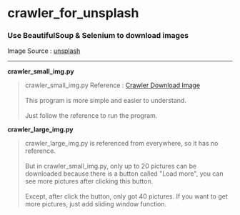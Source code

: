 # crawler_for_unsplash

### Use BeautifulSoup & Selenium to download images

Image Source : [unsplash](https://unsplash.com/)

---

**crawler_small_img.py**

>crawler_small_img.py Reference : [Crawler Download Image](https://github.com/mikeku1116/python-image-downloader)\
>\
>This program is more simple and easier to understand.\
>\
>Just follow the reference to run the program.

**crawler_large_img.py**

>crawler_large_img.py is referenced from everywhere, so it has no reference.\
>\
>But in crawler_small_img.py, only up to 20 pictures can be downloaded because there is a button called "Load more", you can see more pictures after clicking this button.\
>\
>Except, after click the button, only got 40 pictures. If you want to get more pictures, just add sliding window function.
